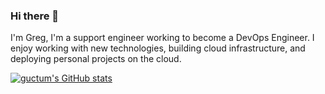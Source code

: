 ### Hi there 👋

I'm Greg, I'm a support engineer working to become a DevOps Engineer. I enjoy working with new technologies, building cloud infrastructure, and deploying personal projects on the cloud.

[![guctum's GitHub stats](https://github-readme-stats.vercel.app/api?username=guctum)](https://github.com/anuraghazra/github-readme-stats)


<!--
**guctum/guctum** is a ✨ _special_ ✨ repository because its `README.md` (this file) appears on your GitHub profile.

Here are some ideas to get you started:

- 🔭 I’m currently working on ...
- 🌱 I’m currently learning ...
- 👯 I’m looking to collaborate on ...
- 🤔 I’m looking for help with ...
- 💬 Ask me about ...
- 📫 How to reach me: ...
- 😄 Pronouns: ...
- ⚡ Fun fact: ...
-->
